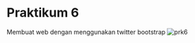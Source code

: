 # Praktikum 6
Membuat web dengan menggunakan twitter bootstrap
![prk6](https://user-images.githubusercontent.com/76044697/164451045-7916901a-d28f-4663-b55a-bc05d020d454.jpeg)
